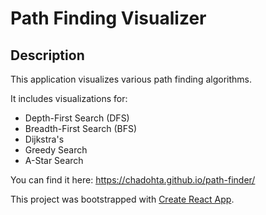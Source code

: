 # Path Finding Visualizer

## Description

This application visualizes various path finding algorithms.  

It includes visualizations for:

* Depth-First Search (DFS)
* Breadth-First Search (BFS)
* Dijkstra's
* Greedy Search
* A-Star Search

You can find it here: <https://chadohta.github.io/path-finder/>

This project was bootstrapped with [Create React App](https://github.com/facebook/create-react-app).
